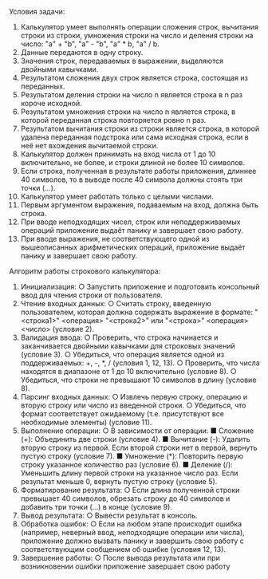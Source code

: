 Условия задачи:
1. Калькулятор умеет выполнять операции сложения строк, вычитания строки из
строки, умножения строки на число и деления строки на число: "a" + "b", "a" -
"b", "a" * b, "a" / b.
2. Данные передаются в одну строку.
3. Значения строк, передаваемых в выражении, выделяются двойными кавычками.
4. Результатом сложения двух строк является строка, состоящая из переданных.
5. Результатом деления строки на число n является строка в n раз короче исходной.
6. Результатом умножения строки на число n является строка, в которой переданная
строка повторяется ровно n раз.
7. Результатом вычитания строки из строки является строка, в которой удалена
переданная подстрока или сама исходная строка, если в неё нет вхождения
вычитаемой строки.
8. Калькулятор должен принимать на вход числа от 1 до 10 включительно, не более, и
строки длиной не более 10 символов.
9. Если строка, полученная в результате работы приложения, длиннее 40 символов,
то в выводе после 40 символа должны стоять три точки (...).
10. Калькулятор умеет работать только с целыми числами.
11. Первым аргументом выражения, подаваемым на вход, должна быть строка.
12. При вводе неподходящих чисел, строк или неподдерживаемых операций
приложение выдаёт панику и завершает свою работу.
13. При вводе выражения, не соответствующего одной из вышеописанных
арифметических операций, приложение выдаёт панику и завершает свою работу.



Алгоритм работы строкового калькулятора:
1. Инициализация:
○ Запустить приложение и подготовить консольный ввод для чтения строки
от пользователя.
2. Чтение входных данных:
○ Считать строку, введенную пользователем, которая должна содержать
выражение в формате: "<строка1>" <операция> "<строка2>" или "<строка>"
<операция> <число> (условие 2).
3. Валидация ввода:
○ Проверить, что строка начинается и заканчивается двойными кавычками
для строковых значений (условие 3).
○ Убедиться, что операция является одной из поддерживаемых: +, -, *, /
(условия 1, 12, 13).
○ Проверить, что числа находятся в диапазоне от 1 до 10 включительно
(условие 8).
○ Убедиться, что строки не превышают 10 символов в длину (условие 8).
4. Парсинг входных данных:
○ Извлечь первую строку, операцию и вторую строку или число из введенной
строки.
○ Убедиться, что формат соответствует ожидаемому (т.е. присутствуют все
необходимые элементы) (условие 11).
5. Выполнение операции:
○ В зависимости от операции:
■ Сложение (+): Объединить две строки (условие 4).
■ Вычитание (-): Удалить вторую строку из первой. Если второй строки
нет в первой, вернуть пустую строку (условие 7).
■ Умножение (*): Повторить первую строку указанное количество раз
(условие 6).
■ Деление (/): Уменьшить длину первой строки на указанное число
раз. Если результат меньше 0, вернуть пустую строку (условие 5).
6. Форматирование результата:
○ Если длина полученной строки превышает 40 символов, обрезать строку до
40 символов и добавить три точки (...) в конце (условие 9).
7. Вывод результата:
○ Вывести результат в консоль.
8. Обработка ошибок:
○ Если на любом этапе происходит ошибка (например, неверный ввод,
неподходящие операции или числа), приложение должно вызвать панику и
завершить свою работу с соответствующим сообщением об ошибке
(условия 12, 13).
9. Завершение работы:
○ После вывода результата или при возникновении ошибки приложение
завершает свою работу
